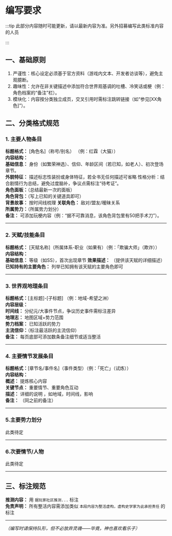 # 编写要求 <Badge type="warning" text="beta" />
:::tip
此部分内容随时可能更新，请以最新内容为准。另外招募编写此类标准内容的人员

:::


## 一、基础原则

1. 严谨性：核心设定必须基于官方资料（游戏内文本、开发者访谈等），避免主观臆断。  
2. 趣味性：允许在非关键描述中添加符合世界观基调的吐槽、冷笑话或梗（例：角色档案的“备注”栏）。  
3. 模块化：内容按分类独立成页，交叉引用时需标注跳转链接（如“参见[XX角色]”）。  

## 二、分类格式规范
### 1. 主要人物条目
**标题格式：** [角色名]（称号/别名）  （例：红霖（大猫））  
**内容结构：**  
**基础信息：** 身份（如繁荣神选）、信仰、年龄区间（若已知，如老人）、初次登场章节。  
**外貌特征：** 描述标志性装扮或身体特征，若全书无任何描述可省略
 性格分析：结合剧情行为总结，避免过度脑补，争议点需标注“待考证”。  
**角色面板：**（总结最新一次的面板）  
**角色背包：**（写上已知的关键道具即可）  
**背景故事：** 按时间线梳理
**关联角色：** 敌对/盟友/暧昧关系  
**所属势力：**（所属势力划分）  
**备注：** 可添加玩梗内容（例：“据不可靠消息，该角色背包里有50把手术刀”）。  

---
### 2. 天赋/技能条目  

**标题格式：** [天赋名称]（所属体系-职业（如果有）（例：「欺骗大师」（欺诈））  
**内容结构：**   
**基础信息：** 等级（如SS），首次出现章节
**效果描述：** （提供该天赋的详细描述）      
**已知持有的主要角色：** 列举已知拥有该天赋的主要角色即可

---
### 3. 世界观地理条目
**标题格式：**[主标题]-[子标题] （例：地域-希望之洲）  
**内容层级：**  
**时间线：** 分纪元/大事件节点，争议历史事件需标注差异  
**地理志：** 地图区域+势力范围  
**势力档案：** 已知活跃的势力  
**主流信仰：**（标注最活跃的主流信仰）  
**备注：** 每页底部可添加数条备注细节或适当整活

---
### 4. 主要情节发展条目
**标题格式：**[章节名/事件名]（事件类型）（例：「死亡」（试炼））  
**内容结构：**  
**概述：** 提炼核心内容  
**关键节点：** 重要情节、重要角色互动  
**描述：** 详细的说明  ，如地域，时间线，影响  
**备注：** （同之前的备注）

---
### 5.主要势力划分
此类待定

---
### 6.次要情节/人物
此类待定

---
## 三、标注规范
**推测内容：** 用 `据玩家社区推测...` 标注  
**免责声明：** 所有整活内容需添加类似 `本段内容为整活虚构，虚构史学家为此承担责任` 的标注

---
*（编写时请保持队形，但不必放弃灵魂——毕竟，神也喜欢看乐子）*